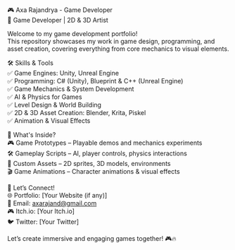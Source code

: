 🎮 Axa Rajandrya - Game Developer  
🚀 Game Developer | 2D & 3D Artist  

Welcome to my game development portfolio!  
This repository showcases my work in game design, programming, and asset creation, covering everything from core mechanics to visual elements.  

🛠️ Skills & Tools  
✅ Game Engines: Unity, Unreal Engine  
✅ Programming: C# (Unity), Blueprint & C++ (Unreal Engine)  
✅ Game Mechanics & System Development  
✅ AI & Physics for Games  
✅ Level Design & World Building  
✅ 2D & 3D Asset Creation: Blender, Krita, Piskel  
✅ Animation & Visual Effects  

📂 What's Inside?  
🎮 Game Prototypes – Playable demos and mechanics experiments  
🛠️ Gameplay Scripts – AI, player controls, physics interactions  
🎨 Custom Assets – 2D sprites, 3D models, environments  
🎬 Game Animations – Character animations & visual effects  

🚀 Let’s Connect!  
🌐 Portfolio: [Your Website (if any)]  
📧 Email: axarajand@gmail.com  
🎮 Itch.io: [Your Itch.io]  
🐦 Twitter: [Your Twitter]  

Let’s create immersive and engaging games together! 🎮🔥  
